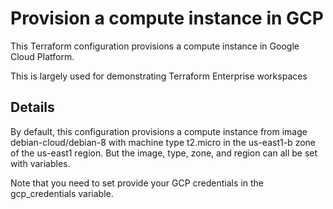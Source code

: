 # Provision a compute instance in GCP
This Terraform configuration provisions a compute instance in Google Cloud Platform.

This is largely used for demonstrating Terraform Enterprise workspaces

## Details
By default, this configuration provisions a compute instance from image debian-cloud/debian-8 with machine type t2.micro in the us-east1-b zone of the us-east1 region. But the image, type, zone, and region can all be set with variables.

Note that you need to set provide your GCP credentials in the gcp_credentials variable.
